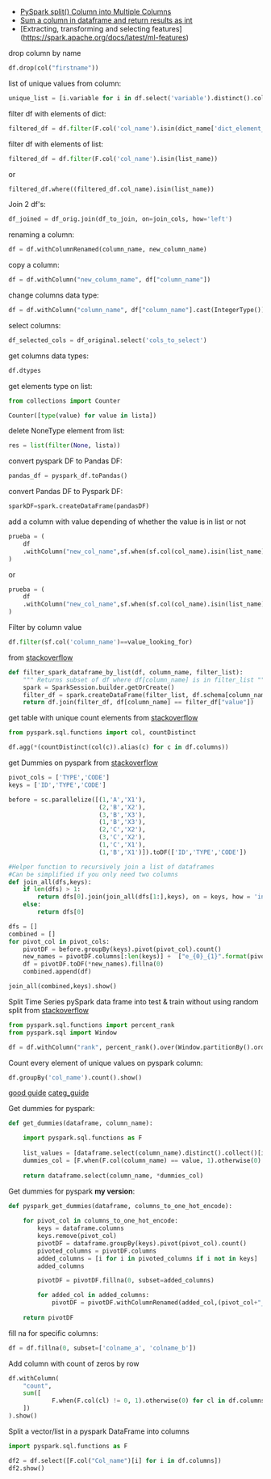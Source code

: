* [PySpark split() Column into Multiple Columns](https://sparkbyexamples.com/pyspark/pyspark-split-dataframe-column-into-multiple-columns/)
* [Sum a column in dataframe and return results as int](https://stackoverflow.com/questions/47812526/pyspark-sum-a-column-in-dataframe-and-return-results-as-int)
* [Extracting, transforming and selecting features] (https://spark.apache.org/docs/latest/ml-features)

drop column by name
```python
df.drop(col("firstname"))
```

list of unique values from column:
```python
unique_list = [i.variable for i in df.select('variable').distinct().collect()]
```


filter df with elements of dict:
```python
filtered_df = df.filter(F.col('col_name').isin(dict_name['dict_element_name']))
```

filter df with elements of list:
```python
filtered_df = df.filter(F.col('col_name').isin(list_name))
```
or
```python
filtered_df.where((filtered_df.col_name).isin(list_name))
```


Join 2 df's:
```python
df_joined = df_orig.join(df_to_join, on=join_cols, how='left')
```


renaming a column:
```python
df = df.withColumnRenamed(column_name, new_column_name)
```

copy a column:
```python
df = df.withColumn("new_column_name", df["column_name"])
```

change columns data type:
```python
df = df.withColumn("column_name", df["column_name"].cast(IntegerType()))
```

select columns:
```python
df_selected_cols = df_original.select('cols_to_select')
```

get columns data types:
```python
df.dtypes
```

get elements type on list:
```python
from collections import Counter

Counter([type(value) for value in lista])
```

delete NoneType element from list:
```python
res = list(filter(None, lista))
```

convert pyspark DF to Pandas DF:
```python
pandas_df = pyspark_df.toPandas()
```

convert Pandas DF to Pyspark DF:
```python
sparkDF=spark.createDataFrame(pandasDF) 
```

add a column with value depending of whether the value is in list or not

```python
prueba = (
    df
    .withColumn("new_col_name",sf.when(sf.col(col_name).isin(list_name),"value to assign").otherwise("value if not true") )
) 
```

or

```python
prueba = (
    df
    .withColumn("new_col_name",sf.when(sf.col(col_name).isin(list_name),"value to assign").otherwise(sf.col(col_name) )
) 
```

Filter by column value
```python
df.filter(sf.col('column_name')==value_looking_for)
```

from [stackoverflow](https://stackoverflow.com/questions/40421845/pyspark-dataframe-filter-or-include-based-on-list)
```python
def filter_spark_dataframe_by_list(df, column_name, filter_list):
    """ Returns subset of df where df[column_name] is in filter_list """
    spark = SparkSession.builder.getOrCreate()
    filter_df = spark.createDataFrame(filter_list, df.schema[column_name].dataType)
    return df.join(filter_df, df[column_name] == filter_df["value"])
```

get table with unique count elements
from [stackoverflow](https://stackoverflow.com/questions/40888946/spark-dataframe-count-distinct-values-of-every-column)
```python
from pyspark.sql.functions import col, countDistinct

df.agg(*(countDistinct(col(c)).alias(c) for c in df.columns))
```

get Dummies on pyspark
from [stackoverflow](https://stackoverflow.com/questions/42805663/e-num-get-dummies-in-pySpark)
```python
pivot_cols = ['TYPE','CODE']
keys = ['ID','TYPE','CODE']

before = sc.parallelize([(1,'A','X1'),
                         (2,'B','X2'),
                         (3,'B','X3'),
                         (1,'B','X3'),
                         (2,'C','X2'),
                         (3,'C','X2'),
                         (1,'C','X1'),
                         (1,'B','X1')]).toDF(['ID','TYPE','CODE'])                         

#Helper function to recursively join a list of dataframes
#Can be simplified if you only need two columns
def join_all(dfs,keys):
    if len(dfs) > 1:
        return dfs[0].join(join_all(dfs[1:],keys), on = keys, how = 'inner')
    else:
        return dfs[0]

dfs = []
combined = []
for pivot_col in pivot_cols:
    pivotDF = before.groupBy(keys).pivot(pivot_col).count()
    new_names = pivotDF.columns[:len(keys)] +  ["e_{0}_{1}".format(pivot_col, c) for c in pivotDF.columns[len(keys):]]        
    df = pivotDF.toDF(*new_names).fillna(0)    
    combined.append(df)

join_all(combined,keys).show()
```

Split Time Series pySpark data frame into test & train without using random split
from [stackoverflow](https://stackoverflow.com/questions/51772908/split-time-series-pyspark-data-frame-into-test-train-without-using-random-spli)
```python
from pyspark.sql.functions import percent_rank
from pyspark.sql import Window

df = df.withColumn("rank", percent_rank().over(Window.partitionBy().orderBy("date")))
```


Count every element of unique values on pyspark column:
```python
df.groupBy('col_name').count().show()
```
[good guide](https://www.analyticsvidhya.com/blog/2019/11/build-machine-learning-pipelines-pyspark/)
[categ_guide](https://www.analyticsvidhya.com/blog/2015/11/easy-methods-deal-categorical-variables-predictive-modeling/?utm_source=blog&utm_medium=build-machine-learning-pipelines-pyspark)


Get dummies for pyspark:
```python
def get_dummies(dataframe, column_name):

    import pyspark.sql.functions as F
    
    list_values = [dataframe.select(column_name).distinct().collect()[i][0] for i in range(0, dataframe.select(column_name).distinct().count())]
    dummies_col = [F.when(F.col(column_name) == value, 1).otherwise(0).alias("{}_{}".format(column_name, value)) for value in list_values]
    
    return dataframe.select(column_name, *dummies_col)
```


Get dummies for pyspark **my version**:
```python
def pyspark_get_dummies(dataframe, columns_to_one_hot_encode):
    
    for pivot_col in columns_to_one_hot_encode:
        keys = dataframe.columns
        keys.remove(pivot_col)
        pivotDF = dataframe.groupBy(keys).pivot(pivot_col).count()
        pivoted_columns = pivotDF.columns
        added_columns = [i for i in pivoted_columns if i not in keys]
        added_columns

        pivotDF = pivotDF.fillna(0, subset=added_columns)

        for added_col in added_columns:
            pivotDF = pivotDF.withColumnRenamed(added_col,(pivot_col+"_"+added_col))
    
    return pivotDF
```

fill na for specific columns:
```python
df = df.fillna(0, subset=['colname_a', 'colname_b'])
```

Add column with count of zeros by row
```python
df.withColumn(
    "count",
    sum([
            F.when(F.col(cl) != 0, 1).otherwise(0) for cl in df.columns[1:]
    ])
).show()
```

Split a vector/list in a pyspark DataFrame into columns
```python
import pyspark.sql.functions as F

df2 = df.select([F.col("Col_name")[i] for i in df.columns])
df2.show()
```
